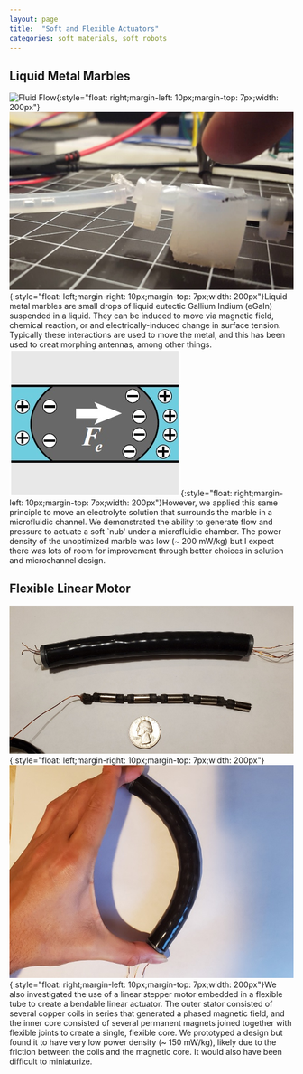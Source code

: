 ```yaml
---
layout: page
title:  "Soft and Flexible Actuators"
categories: soft materials, soft robots
---
```


## Liquid Metal Marbles

![Fluid Flow](/images/soft-actuators1.gif){:style="float: right;margin-left: 10px;margin-top: 7px;width: 200px"}![Actuated Nub](/images/soft-actuators2.jpg){:style="float: left;margin-right: 10px;margin-top: 7px;width: 200px"}Liquid metal marbles are small drops of liquid eutectic Gallium Indium (eGaIn) suspended in a liquid. They can be induced to move via magnetic field, chemical reaction, or and electrically-induced change in surface tension. Typically these interactions are used to move the metal, and this has been used to creat morphing antennas, among other things. ![Model](/images/soft-actuators3.jpg){:style="float: right;margin-left: 10px;margin-top: 7px;width: 200px"}However, we applied this same principle to move an electrolyte solution that surrounds the marble in a microfluidic channel. We demonstrated the ability to generate flow and pressure to actuate a soft `nub' under a microfluidic chamber. The power density of the unoptimized marble was low (\~ 200 mW/kg) but I expect there was lots of room for improvement through better choices in solution and microchannel design.

## Flexible Linear Motor

![Actuator](/images/soft-actuators4.jpg){:style="float: left;margin-right: 10px;margin-top: 7px;width: 200px"}![Bending](/images/soft-actuators5.jpg){:style="float: right;margin-left: 10px;margin-top: 7px;width: 200px"}We also investigated the use of a linear stepper motor embedded in a flexible tube to create a bendable linear actuator. The outer stator consisted of several copper coils in series that generated a phased magnetic field, and the inner core consisted of several permanent magnets joined together with flexible joints to create a single, flexible core. We prototyped a design but found it to have very low power density (\~ 150 mW/kg), likely due to the friction between the coils and the magnetic core. It would also have been difficult to miniaturize.
